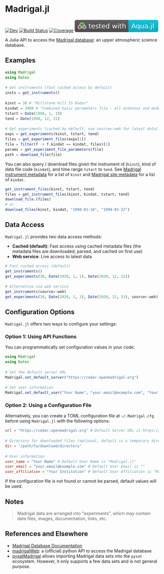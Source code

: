 # Madrigal.jl

[![Dev](https://img.shields.io/badge/docs-dev-blue.svg)](https://juliaspacephysics.github.io/Madrigal.jl/dev/)
[![Build Status](https://github.com/juliaspacephysics/Madrigal.jl/actions/workflows/CI.yml/badge.svg?branch=main)](https://github.com/juliaspacephysics/Madrigal.jl/actions/workflows/CI.yml?query=branch%3Amain)
[![Coverage](https://codecov.io/gh/juliaspacephysics/Madrigal.jl/branch/main/graph/badge.svg)](https://codecov.io/gh/juliaspacephysics/Madrigal.jl)
[![Aqua QA](https://raw.githubusercontent.com/JuliaTesting/Aqua.jl/master/badge.svg)](https://github.com/JuliaTesting/Aqua.jl)

A Julia API to access the [Madrigal database](https://cedar.openmadrigal.org/): an upper atmospheric science database.

## Examples

```julia
using Madrigal
using Dates

# Get instruments (fast cached access by default)
insts = get_instruments()

kinst = 30 # "Millstone Hill IS Radar"
kindat = 3408 # "Combined basic parameters file - all antennas and modes"
tstart = Date(1998, 1, 19)
tend = Date(1998, 12, 31)

# Get experiments (cached by default, use source=:web for latest data)
exps = get_experiments(kinst, tstart, tend)
files = get_experiment_files(exps[1])
file = filter(f -> f.kindat == kindat, files)[1]
params = get_experiment_file_parameters(file)
path = download_file(file)
```

You can also query / download files given the instrument id (`kinst`), kind of data file code (`kindat`), and time range `tstart` to `tend`. See [Madrigal instrument metadata](https://cedar.openmadrigal.org/instMetadata) for a list of `kinst` and [Madrigal site metadata](https://cedar.openmadrigal.org/kindatMetadata) for a list of `kindat`.

```julia
get_instrument_files(kinst, tstart, tend)
files = get_instrument_files(kinst, kindat, tstart, tend)
download_file.(files)
# or
download_files(kinst, kindat, "1998-01-18", "1998-01-22")
```

## Data Access

`Madrigal.jl` provides two data access methods:

- **Cached (default)**: Fast access using cached metadata files (the metadata files are downloaded, parsed, and cached on first use)
- **Web service**: Live access to latest data

```julia
# Fast cached access (default)
get_instruments()
get_experiments(30, Date(2020, 1, 1), Date(2020, 12, 31))

# Alternative via web service
get_instruments(source=:web) 
get_experiments(30, Date(2020, 1, 1), Date(2020, 12, 31), source=:web)
```

## Configuration Options

`Madrigal.jl` offers two ways to configure your settings:

### Option 1: Using API Functions

You can programmatically set configuration values in your code:

```julia
using Madrigal
using Dates

# Set the default server URL
Madrigal.set_default_server("https://cedar.openmadrigal.org")

# Set user information
Madrigal.set_default_user("Your Name", "your.email@example.com", "Your Institution")
```

### Option 2: Using a Configuration File

Alternatively, you can create a TOML configuration file at `~/.Madrigal.cfg` before using `Madrigal.jl` with the following options:

```toml
url = "https://cedar.openmadrigal.org" # Default Server URL is https://cedar.openmadrigal.org

# Directory for downloaded files (optional, default is a temporary directory)
dir = "/path/to/download/directory"

# User information
user_name = "Your Name" # Default User Name is "Madrigal.jl"
user_email = "your.email@example.com" # Default User Email is ""
user_affiliation = "Your Institution" # Default User Affiliation is "Madrigal.jl"
```

If the configuration file is not found or cannot be parsed, default values will be used.

## Notes

> Madrigal data are arranged into "experiments", which may contain data files, images, documentation, links, etc.

## References and Elsewhere

- [Madrigal Database Documentation](https://cedar.openmadrigal.org/docs/name/madContents.html)
- [madrigalWeb](https://github.com/MITHaystack/madrigalWeb): a (official) python API to access the Madrigal database
- [pysatMadrigal](https://github.com/pysat/pysatMadrigal) allows importing Madrigal data sets into the `pysat` ecosystem. However, it only supports a few data sets and is not general purpose.
